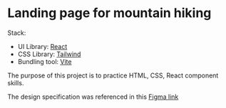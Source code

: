 # Landing page for mountain hiking

Stack: 
 - UI Library: [React](https://reactjs.org)
 - CSS Library: [Tailwind](https://tailwindcss.com/)
 - Bundling tool: [Vite](https://vitejs.dev/)

 The purpose of this project is to practice HTML, CSS, React component skills.

 The design specification was referenced in this [Figma link](https://www.figma.com/file/hMVtKRVHUxyY03knIrHkgG/MNTN---Landing-Page?node-id=0%3A1)
